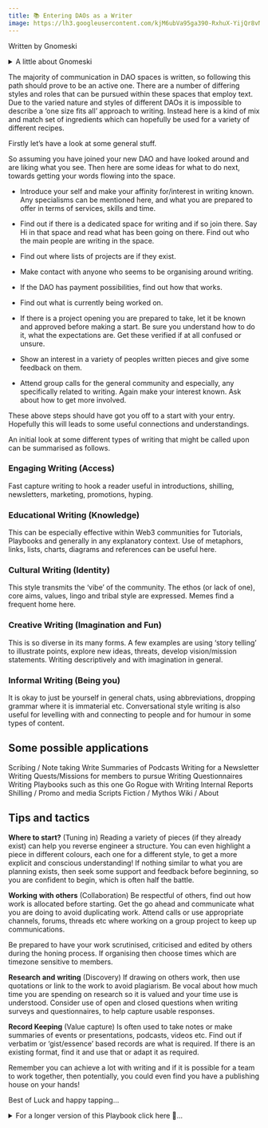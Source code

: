 ```yaml
---
title: 📚 Entering DAOs as a Writer
image: https://lh3.googleusercontent.com/kjM6ubVa95ga390-RxhuX-YijQr8vNnjjDhIlWu0OCBitW5eZv8RiuochUTaAv6izsr1CKFFA-noPdlFYokYKFtyzj53SGOhT1w9V7VcVABLlU6PRrCAFOxoBB_UyYHLRAkixU9h0pvK3KowCg
---
```


Written by Gnomeski
<details>
<summary>A little about Gnomeski </summary>
<br />

A curious non-native to Web3 currently exploring Metagame.
I work with text and some graphical elements with an emphasis on Social and Psychological aspects of this DAO space. 
Former long term off gridder/Boat Gypsy (Capitalism survivor), trained Medical Herbalist and diverse manual trades worker (Gardening, Landscaping, Stonework, Boat Renovator, Structural Repairs on historic buildings, Construction Carpentry) 
I aim to bring awareness from Psychodynamic Group work, Ritual self-dev work, Personal Psychotherapy journey and Alt approaches to personal freedom. 
I love to promote responsible Anarchic co-operation, humour, honesty, diversity, majik and integrity.

</details>
<p></p> 


The majority of communication in DAO spaces is written, so following this path should prove to be an active one. There are a number of differing styles and roles that can be pursued within these spaces that employ text. Due to the varied nature and styles of different DAOs it is impossible to describe a ‘one size fits all’ approach to writing. Instead here is a kind of mix and match set of ingredients which can hopefully be used for a variety of different recipes. 

  

Firstly let’s have a look at some general stuff.

  

So assuming you have joined your new DAO and have looked around and are liking what you see. Then here are some ideas for what to do next, towards getting your words flowing into the space.

  

-   Introduce your self and make your affinity for/interest in writing known. Any specialisms can be mentioned here, and what you are prepared to offer in terms of services, skills and time.
    
-   Find out if there is a dedicated space for writing and if so join there. Say Hi in that space and read what has been going on there. Find out who the main people are writing in the space.
    
-   Find out where lists of projects are if they exist.
    
-   Make contact with anyone who seems to be organising around writing.
    
-   If the DAO has payment possibilities, find out how that works.
    
-   Find out what is currently being worked on.
    
-   If there is a project opening you are prepared to take, let it be known and approved before making a start. Be sure you understand how to do it, what the expectations are. Get these verified if at all confused or unsure.
    
-   Show an interest in a variety of peoples written pieces and give some feedback on them.
    
-   Attend group calls for the general community and especially, any specifically related to writing. Again make your interest known. Ask about how to get more involved.
    

  

These above steps should have got you off to a start with your entry. Hopefully this will leads to some useful connections and understandings.

  

An initial look at some different types of writing that might be called upon can be summarised as follows.  
  

### Engaging Writing (Access)
Fast capture writing to hook a reader useful in introductions, shilling, newsletters, marketing, promotions, hyping.  

### Educational Writing (Knowledge) 
This can be especially effective within Web3 communities for Tutorials, Playbooks and generally in any explanatory context. Use of metaphors, links, lists, charts, diagrams and references can be useful here.

### Cultural Writing (Identity) 
This style transmits the ‘vibe’ of the community. The ethos (or lack of one), core aims, values, lingo and tribal style are expressed. Memes find a frequent home here.

  

### Creative Writing (Imagination and Fun) 
This is so diverse in its many forms. A few examples are using ‘story telling’ to illustrate points, explore new ideas, threats, develop vision/mission statements. Writing descriptively and with imagination in general.

 
### Informal Writing (Being you) 
It is okay to just be yourself in general chats, using abbreviations, dropping grammar where it is immaterial etc. Conversational style writing is also useful for levelling with and connecting to people and for humour in some types of content.

  

## Some possible applications

  

Scribing / Note taking
Write Summaries of Podcasts
Writing for a Newsletter
Writing Quests/Missions for members to pursue
Writing Questionnaires
Writing Playbooks such as this one
Go Rogue with Writing
Internal Reports
Shilling / Promo and media Scripts
Fiction / Mythos
Wiki / About

  

## Tips and tactics

  

**Where to start?** (Tuning in) Reading a variety of pieces (if they already exist) can help you reverse engineer a structure. You can even highlight a piece in different colours, each one for a different style, to get a more explicit and conscious understanding! If nothing similar to what you are planning exists, then seek some support and feedback before beginning, so you are confident to begin, which is often half the battle.

  

**Working** **with others** (Collaboration) Be respectful of others, find out how work is allocated before starting. Get the go ahead and communicate what you are doing to avoid duplicating work. Attend calls or use appropriate channels, forums, threads etc where working on a group project to keep up communications.

Be prepared to have your work scrutinised, criticised and edited by others during the honing process. If organising then choose times which are timezone sensitive to members.

  

**Research** **and** **writing** (Discovery) If drawing on others work, then use quotations or link to the work to avoid plagiarism. Be vocal about how much time you are spending on research so it is valued and your time use is understood. Consider use of open and closed questions when writing surveys and questionnaires, to help capture usable responses.

  

**Record Keeping** (Value capture) Is often used to take notes or make summaries of events or presentations, podcasts, videos etc. Find out if verbatim or ‘gist/essence’ based records are what is required. If there is an existing format, find it and use that or adapt it as required.

  

Remember you can achieve a lot with writing and if it is possible for a team to work together, then potentially, you could even find you have a publishing house on your hands!

  

Best of Luck and happy tapping...

<details>
<summary>For a longer version of this Playbook click here 👀...</summary>
<br />


  
![](https://lh3.googleusercontent.com/kjM6ubVa95ga390-RxhuX-YijQr8vNnjjDhIlWu0OCBitW5eZv8RiuochUTaAv6izsr1CKFFA-noPdlFYokYKFtyzj53SGOhT1w9V7VcVABLlU6PRrCAFOxoBB_UyYHLRAkixU9h0pvK3KowCg)**

# 📝 Entering DAOs as a Writer

  

The majority of communication in DAO spaces is written, so following this path should prove to be an active one. There are a number of differing styles and roles that can be pursued within these spaces that employ text. Due to the varied nature and styles of different DAOs it is impossible to describe a ‘one size fits all’ approach to writing. Instead here is a kind of mix and match set of ingredients which can hopefully be used for a variety of different recipes. These ingredients are here presented as a list of styles and possible uses/recipes are also presented as examples.

  

Firstly let’s have a look at some general stuff.

  

So assuming you have joined your new DAO and have looked around and are liking what you see. Then here are some ideas for what to do next, towards getting your words flowing into the space.

  

-   Introduce yourself and make your affinity for/interest in writing known. Any specialisms can be mentioned here, and what you are prepared to offer in terms of services, skills and time.
    
-   Find out if there is a dedicated space for writing and if so join there. Say Hi in that space and read what has been going on there. Find out who the main people are writing in the space.
    
-   Find out where lists of projects are if they exist.
    
-   Make contact with anyone who seems to be organising around writing.
    
-   If the DAO has payment possibilities, find out how that works.
    
-   Find out what is currently being worked on.
    
-   If there is a project opening you are prepared to take, let it be known and approved before making a start. Be sure you understand how to do it, what the expectations are. Get these verified if at all confused or unsure.
    
-   Show an interest in a variety of peoples' written pieces and give some feedback on them.
    
-   Attend group calls for the general community and especially any specifically related to writing. Again make your interest known. Ask about how to get more involved.
    

  

These above steps should have got you off to a start with your entry. Hopefully this will lead to some useful connections and understanding.

  

An initial look at some different types of writing that might be called upon can be summarised as follows.  
  

**Ingredients List**

- Engaging writing (Access)
- Educational writing (Knowledge)
- Cultural writing (Identity)
- Creative writing (Imagination and Fun)
- Informal writing (Being you)
- Cooking Instructions
- Working with others (Collaboration)
- Research and writing (Discovery)
- Record Keeping (Value capture)

  
  
  
  
![](https://lh4.googleusercontent.com/byD2M0bg3_sHTTv64ieSWhtkXNhiGrUEgvZ9StMBRwtzeZblGIrjtJCBgjzCreRUBjY30b_2I_HArMe5E1d8UmBVYKROI_PpzfxDUAnRsBR0dE9M3rxDKnIUcljEwJjodvG4sGl4vE_hq-ly3w)  
  
  

## Some Useful Ingredients

  

**Engaging writing** is often used as a form of ‘fast capture’ of attention on the internet and in the media. It usually follows the K.I.S.S (keep it simple stupid!) method for effective direct communications. This is in line with the often frantic speed of people’s brains and eyes as they search the web for what they seek. This searching often means people are scanning a lot. Their eyes are skipping across text, especially upon first encounter. These scanners seek to see how relevant written information is to their intent at the time and do so as quickly as possible. For this reason it is often the case that this writing follows the rule of the inverted triangle.

  
  
![](https://lh3.googleusercontent.com/57s-yFi8mENUDK_NUtetKBcFTVAIVdw9tpBIq33E_AyIs5i05dpjGLzM0XVtZqppTdZrkbf2pYRk4Aa47VY50i9jrVOdT-WrxegzoHLZYxGUlpYoG3exzP2f9-6GHySSnMYuV44C7EVoQrat1w)

This means that the main essential points we want communicated should be front loaded in our article. These being scanned and hopefully found to be relevant can help to hook a reader. A speedy hook is the name of the game here. Then they may settle in for a more in depth read and we can get to some of the finer points as we move down our page/s.

  
![](https://lh5.googleusercontent.com/YVsdyZzWpIXFIJddWpniCjNZTXokKxEZmAqdjG4UkI8NXKkrtW_iW33Iv4kpiBUXza4HSGmu62U5_aV_Uuy4tNkLJURgJvUVLAj8S1lZgI-QStYQ-t_OcHLfhN2_CPKUfsjIV1RuZ6l8LPeNjA)

This style can be likened to the use of keywords for search engine optimisation in websites. The difference here is we are not seeking to attract the Google bots to rank us asap. Instead here we seek to rank highly in the search engine that is a reader’s mind.

  

This style often used for Marketing and promotions is especially useful when shilling and for news aimed at the public. In general this is also useful for introductions to a number of pieces where we seek to facilitate a smooth and swift approach to our chosen subject matter. Our words in this style bring people from point to point with minimal effort.

  

The words become almost invisible as they provide a path of least resistance. This is not a time for being verbose, using slang or generally drawing any attention to the written word, or the persona of the writer. The subject’s immediacy and relevance are what is paramount to convey with this strategy of fast capture.

  

Hype is a spin off of the pursuit of fast capture and typically involves exaggerated enthusiasm and/or claims. While this can work initially, it must be understood that when this tactic is seen through, it will put people off and may leave them with a bad taste in their mouth. To avoid people later feeling like they have had a rug pulled out from under them, this ingredient should be used sparingly.

  
  
  
  
  

**Educational writing** is as for engaged writing in some senses with some additional elements. These elements may vary depending on the nature of the content. We may add more cultural writing elements in a socially educational piece, or follow a slightly more academic style if delivering more technical content for example. The similarity to engaging writing relates to wanting our writing to be stimulating.![](https://lh5.googleusercontent.com/mf13jMFjfwhaCCDyLxaNuPXQMBfOfXQv0olQQyCqduaP7q28_QG_t7t19GFvZG3DqX_SC8aDuCKxcRRNXzlZv5mKgbpn8f8aRVdEJdrXUR_tqtuutl5B8934LXvuCTqvz6nQhVzsddNZ3wof4w)

  

This kind of writing aims to be as simple, accessible and direct as possible, while conferring knowledge and can be especially effective within Web3 communities for Tutorials, Playbooks and generally in any explanatory context.

  

The use of questions in educational writing can be useful in a number of ways. We can ask questions and then go on to answer them, as is often the format seen in FAQ sections of websites. In FAQs this is often done in a specific question to answer, list format. Alternatively the questions may form a major premise in our introductions, which the article then goes on to address with answers. We may explore a subject for educational and thought provoking reasons and actually conclude with questions that seek to fuel the curiosity and intellect of a reader.

  

A common device in educational writing is the use of metaphor to help leverage the existing understanding of a reader. This can be very useful if our metaphor is similar enough to what we intend to explain. In each case we aim to transfer the meaning of the metaphor into the language of our own subject matter. This device is often used to establish a basic framework of understanding which we can then refine and detail as necessary. A number of metaphors may be used in sequence in this way to additionally assist deepening of understanding. It tastes a bit like chicken..

  

An educational writer may be more inclined to use lists. These lists should be created where possible with a rational and coherent structure.

  

An example of such a situation is a cooking recipe where a list may begin with the medium i.e. oils, butter, ghee that are to be cooked in.

Followed by vegetables and/or meats listed in the order in which they get added and followed by additives such as tins of tomatoes and finally spices.

Another approach is to list based on weights and volumes from greatest to smallest.

  

Some other examples of ordered listing are alphabetical, chronological or priority based structures. Similarly rational approaches should be used for tables, diagrams, illustrations and charts, particularly where they may be referenced more than once in a document.

  

The use of links in this kind of document presents a few possibilities and those are optional and mandatory links.

  

With optional links our writing flow should continue as if the link has not been clicked and read. These can be used where we are simply backing up, or elaborating on something we have mentioned. It provides an opportunity for someone to deepen an insight into a specific thing, to find proof of a statement, or to introduce a connected subject that may also be of interest.

  

Mandatory links need to be read in order to fully understand the discussed matter. In this case we should attempt to create a shift in our writing after the link to make this more evident, or openly state the importance of the linked content.

  

References can be used after an article, especially if it is potentially contentious to some people, or a new concept. Where these are used then the closer to the source of data the references lead, the more powerful they are likely to be.

  

Academic writing has conventions and formatting requirements which can be very discipline specific. These are considered specialisms that would generally not be expected of someone new to / untrained in a subject. Although of course anything is possible if someone is sufficiently motivated to do a lot of research.

  
  
![](https://lh6.googleusercontent.com/ns8KkfbCPlhwy46KS87JggpMcU-t9n5z01gh0I3txpEXhorAh-qYiSh98ltYgT0Dy5XvTXHk3igIDcuFaYa6dU-87wUDHUGL8jRku9rP8YpSnZHa0--LzHYZneYctp4WL7M_cDycdmidGEBPRQ)  

**Cultural Writing** is specific to the flavour and character of a community. Some communities may be quite formal and mainstream, even corporate seeming with high standards of preferred etiquette. Alternatively a DAO may enjoy a raucous, spicy and rowdy approach that includes profuse swearing, NSFW content and radical self expression for example. In any case the acceptability of a piece written for a community will always to some extent rely on the ability to write in a way that expresses it’s chosen approach.

  

These cultural styles act as filters to varying degrees, attracting aligned people and repelling those who are not. They also act as an ongoing sense of identity and can reinforce group bonding. Here jargon, slang and the DAO’s preferred ‘lingo’ can be freely used and celebrated when writing internal communications intended for the DAO itself. This lingo may be useful for outward facing communications as well, where the DAO seeks to express it’s flavour as a cultural transmission.

  

This cultural transmission in some cases may even be of greater importance than the full literal understanding by the public of every word they are reading! In such cases the DAO may be attractive to those who like the allure of a close knit / tribal or sub-cultural group. Here there is a sense of mysterious/artistic expression or uniqueness. People being attracted on this basis do so on the implied understanding that they will learn more as they go along.

  

In many cases both cultural and literal communications can be achieved (if desired) by saying the same thing in differing ways, one full of colour and another as clarification.

  

Moral and ethical positions are important things to be aware of. For example certain terms may be considered offensive to certain groups and not others. Further to this, is the collective mission statement a DAO may be formed under. This should explicitly or implicitly inform the flavour of language that is used, to varying degrees depending upon context.

  

Socially directed pieces will likely be expected to express some, or all, of the core values quite openly at some point for example. While a tutorial about using a piece of software would not require such an element. To some extent the acquisition of a cultural understanding as a writer, as for anyone, will be a matter of time spent involved. A broad sense of general values should be evident early on, such as assertive professionalism or laid back friendliness.

  

By learning the trademarks of other styles of writing being covered in this guide, it is hoped, will aid in helping to identify how cultural writing is woven into a particular DAO’s existing content that you read. The more clearly this can be seen and understood, the better it can be used in a sympathetic and powerful way in your writing. In any case, the amount of flavour being used and considered appropriate, is just as important as the actual flavour itself.

  
![](https://lh3.googleusercontent.com/D6CD_hfhKVtzGljmlHcdqRFuRck1vvZ7E__4QLhVovUFePMXW4CEDrx2mcU5cgFIGklLRV8JIj_eDRi5tXbsK4_H85BufWbncwfP2r6IiyXx_gV9_0cZ70YSo2TZzAHrsS6r8nhbIOH8jRaS4w)

**Creative writing** consists of the whole diverse world of artistic expression with text. The many forms this can take should be evident to any writer. Within DAO spaces, it may be that creative writing is called for at times and to varying degrees. An imaginative element may be required within a variety of pieces. Sometimes the introduction of a new idea, say, might be accompanied by a story that illustrates an important theme.

  

Parables and tales are useful devices that can describe a subjective process or situation. This parallels the use of metaphors in an educational document about something objective. In fact the two can merge and overlap in interesting ways, depending on subject matter. Engaging the imagination of a reader is pretty much always a useful thing to do. For this reason a creative element could appear in almost any kind of writing.

  

The very nature of DAOs, includes their intended lack of hierarchical structures (generally speaking) as they encourage and empower us to be autonomous and yet collaborative, as associations of free agents. So unlike in the usual formal workplace structures of the ‘real world’, every person’s imagination is potentially of greater value and may have more impact as a result.

  

Descriptive writing is certainly a powerful way to convey feelings. Instead of simply directly saying I felt X, Y or Z when blah blah happened, we can elaborate on an experienced moment, making it feel vivid, personal and unique. This sharing of human experience is often a lot easier to relate to, showing nuance and complexity and increasing understanding by others, who may in turn share their thoughts and experiences. In essence this is one of the purposes of storytelling circles and is an ancient practice that still continues worldwide today.

  

Myths throughout time have been used to transmit important messages. Some people today view such things as primitive, unenlightened and naive. There is however no denying the power a story can have to engage the mind. It stands to reason after tens of thousands of years of oral tradition, that this is something that can stir us as deeply as a campfire does, often more. There is nothing naive about the human imagination, that is the source of so many visions and inventions. The development of new technology comes from being able to visualise something that does not currently exist after all. Like all muscles, this faculty needs to be exercised too.

  

Another use of imaginative writing is to explore possible future scenarios, that may be good, bad, funny or whatever. In this way we project various possibilities into the unknown. Creating our ideal futures and anticipating possible obstacles and threats, can help inform us what actions are best taken now.

  

If we are lucky enough to be asked to, or if we just feel like sharing out of our own generosity of expression, there are so many ways we can share creatively. From writing myths, stories, anecdotes, prose, poetry, songs or whatever, there is a lot of scope to celebrate, elaborate, decorate and illustrate with words.

  

Really, it is not possible to cover all the potential uses of creative expression that may be relevant to DAOs with them all being so diverse. All I can do here is point out a few examples and restate that this is still a very relevant component of community and communication, which can reach us on unconscious levels as well as inspire us consciously. The degree to which this view is shared, will vary from DAO to DAO.

  
![](https://lh6.googleusercontent.com/zVfo6Ef8PpNgo6XX_jjPfHVuzCyW3VzlEscNI7r_LlsirPHztpyXAOYpiDP5HH23eIiOZ89yaj47aPook1JRkoVLmeS2FJoBtyfo9dmPTv0XMqOB3u3YBXM0269cyUb_3b_1-HHR7qOfdTWtLA)

**Informal Writing** includes all the usual writings we do just communicating about anything such as with text messages or on busy forum threads. As many communities are basically built largely around text exchanges, this means to some extent, we are our words. In addition to this, informal style relates to having a conversational vibe to writing as part of an actual piece.

  

Being conversational and chatty with writing can warm people to your work, if used in the right context. Writing in the first person, being reflective, asking rhetorical questions, sharing insights, experiences, feelings and anecdotes can definitely set a relaxed tone, helping to lower inhibitions.

  

This might be useful to help the reader lower their guards around a tricky subject where trust is needed. It might be used as part of the background to sharing some philosophical thought. It might be the general approach for something comical or satirical. This style of writing can unnerve some people who are not so sure about your intimacy in which case they may react by actually becoming more guarded and even suspicious of you. So the degree to which this is used will vary a lot between target readerships and desired outcomes. Potentially the applications are wide ranging.

  

As a writer it can for some be a bit of an obsession to always be correcting every minor typo we make. Our interpersonal informal communications can be a place to do this and practise things we are weak on. Personally I like to generally not be so bound by the analytical mind in this area. I want to be me, as I am at the time to a greater degree. Basically being so ‘up-tight’ with our wording even when ‘off duty’ is optional. I mean it may depend on the space you have chosen to be involved in, as to how informal most people are. I suggest that as a liberating exercise we spend a day a week where we do not correct any typos or small grammatical errors. Use slang or text speak if you fancy and generally let things just naturally be.

  

As long as ‘wot u rite’ is understandable, it is not actually always important to others that we be so correct. This of course may not appeal to everyone. Personally I have found it relaxing and I can come across as my genuine, less than perfect, ‘sofa-self’ this way.. Just a thought. Some may see this as lazy. Whatever feels most like being yourself is good. The ‘do easy’ approach, where possible, can free up attention and energy for more important tasks. This is where what looks like laziness to some, can actually be efficient.

  

For the majority of spaces it is a good idea to practise non violent communication. Vernacular Prime where all tenses of the verb ‘to be’ including am, are, is, etc, are removed from the language, is a good fall back system to be aware of, should you ever find yourself in ‘troll country’, or a heated debate/argument. This tool can help you to watch how you are coming across while emotionally charged.

  

**Some possible applications** 

  

- Scribing / Note taking
- Write Summaries of Podcasts
- Writing for a Newsletter
- Writing Quests/Project Plans
- Writing Questionnaires
- Writing Playbooks such as this one
- Go Rogue with Writing
- Internal Reports
- Shilling / Promo Scripts
- Fiction / Mythos
- Wiki / About

  
  
![](https://lh6.googleusercontent.com/-wVJIvrVS-4iLXnibf3Hnlrf8ZiJQG_lyOjr6hDFMFRpa3thC3152t2DIHEGcTbVVUpYpC3N_CAMSyfoIdk0hXyKhBHRSIBFvwparOavtjV0A3REalcwzC66o_ccMfDuJDYGd2flgEb31mcatA)

## Cooking Instructions

  

Working together is a possibility and a benefit of being part of a community. This may be a new idea for you and you may prefer to work alone still. A couple basic benefits of connecting with others is for feedback and helping each other with editing/proofreading. We can all be a bit blind to our own writing and fresh eyes can really help a lot for this reason.

  

Sometimes if we are writing on behalf of a group it may be required that our work is put up for feedback and adjustment. This might involve uploading a document on Google docs, or equivalent platform, and dropping a link for others to either comment or edit the work. It can be difficult to see our work chopped up. Cherished bits being dissected, removed or changed, can feel quite violating. Especially seeing changes happen which you disagree with. Not everyone is up for this. The thing that is tough with this is relinquishing a sense of ownership. This is the spirit of collaboration however and so we must to a degree ‘get over ourselves’.

  
![](https://lh3.googleusercontent.com/3gPbm5v7IhEC3w9stMwFM356WSw-icuqaxX__Acc1jaSi4qZqDVRK5twAT4Me6rQHTNo2uBtMGqtfTlGAZxDXlk0HjeGebjon0MxQQPgic5Kpcy3YaHahcUKM9PprpH9iwc1JX165GknQkhb7w)

An issue with granting broad editing permissions is someone may come and change something irreversibly (have a back up) and actually make the piece worse as a result. A hatchet job. For this reason it is best to stick to commenter permissions, (unless you have developed a lot of trust in someone, which takes time) so that you can discuss or fend off certain suggestions. Some proposed changes may need to be put out for wider feedback if there is a persistent sticking point. Again, this is a good reason why it is useful to have some others who are interested in writing at the ready, to discuss things with. A micro vote might even be useful.

  

There are certain etiquettes that communicate respect and should be observed. If you are editing someone's work and you decide it best to make some sweeping changes, then discuss it with them first. If there are individuals running a writing collective in a DAO, then it is good to discuss work plans with them and/or post in a relevant thread about writing projects. There are a few reasons for this.

  

-   So two or more people do not work on the same piece without awareness that it is already a work in progress. This of course is likely to waste time and effort and may generate tension, or hopefully just laughter and the exchange of Homer Simpson memes.
    

  

-   So that you may be pointed to work that is of a higher priority and so considered more valuable at the time.
    

  

-   Cherry picking of prized projects without being willing to do more basic/grounded, or even boring work, can cause alienation of your peers.
    

  

-   Sometimes in a group access to the most fun projects may come after demonstration of commitment and ability on other stuff.
    

  

It is also possible that a large piece of work may be cut up into sections or chapters. In this case we need to be aware of the expected writing style, the favoured tense and other such essentials like the scope of that section, it’s length etc. Where certain words are freely interchangeable with others in someone's work, try to avoid stubborn pedanticism.

  

If you find yourself organising a group project, be sure people are happy and understand what is desired from them. Try to avoid cluttering up a project with too many people, or by having unclear parameters, where work may overlap. Too many cooks spoil the broth!

  

Group working, whether loose or close, is best tied together by online meetings. These are group calls you can organise, or find organised by other writers involved in a project, guild, or other kind of initiative. They might be voice only or video conference types of call. These calls can be great ways to communicate all sorts of things and support each other and seek consensus. Messaging by text is also good. If there is not a designated area/forum where a group’s projects can be discussed, then suggest one is created for the purpose, or set one up.

  

If you feel you are experiencing levels of communication that impede your concentration on the actual doing of the work, then consider using, silent, do not disturb, or other settings that allow your focus to be steady and in an uninterrupted flow for periods.

  

Generally wherever collaboration is occurring communication will play an important role. So if you are in a group workflow and there is little communication, then reach out. Consider asking for, or organising, a group call and invite everyone involved or interested to it. Be sure to try and fit this into a time slot that overlaps favourably with as many members’ timezones and availability as possible.

  
![](https://lh4.googleusercontent.com/Aalj6XpsdXGXXVAs5e09yuNAhagEQ29ok8o0Ol9PiUnl9nOQ3yLmnSxgFqL7DAOhcmvspNPp0IsgVUPtyPAiGhHZly2OCci5ZQlNflO4-HwQzZtKyrXwVB1FU-7s2udDltIwDNlO3uHlWXUPRw)

Research and writing often go hand in hand. It is rare to just know everything about all the things we put down in words. So we want to go and learn, verify our facts or statements, or find supporting viewpoints that may give us new insights we can share or reflect on.

  

Of course research is one thing and plagiarism something else entirely. If we are going to copy someone else's work we should present it as an annotated quotation or link to it. Otherwise our words should be our own. The internet is full of copy-cat websites that all have identical text. Not only is this a sign of laziness and theft, but it also makes ‘your’ article less likely to be read. I mean it has probably already been read elsewhere, like possibly in the place where the originator first posted it! :P

  

Some famous professional writers employ researchers to go and find out all kinds of things while they write away. What was the main reason for the control of the Syphilis epidemic in the early 20th century? Has Area 51 ever been completely opened up to the public and free press to explore, and if so what are the details? This could be mimicked with a large project that lots of people wanted to be involved in.

  

Some pieces of work involve a hell of a lot of research and it may take even more time than the actual writing. Readers do not necessarily comprehend the work involved when reading the finished piece. For this reason, if you have a payment system linked to people's approval ratings of your contributions and efforts, you may want to post about your research separately from the final written product. This can increase your chances of being valued appropriately for all your work.

  

As stated in the Educational Writing section, references could be used to direct readers to follow up with reading into sources.

  

Writing itself can be used for research purposes in the form of questionnaires or surveys. In structuring these it helps to consider what sort of data you want. How will it be used? If you want to have very clear and distinct categories to arise from your questions, then closed questions and multiple choice formats suit this well.

  

Closed questions are structured in a way that limits the answers down to a small number of possible responses, which are short in nature, such as yes, no, maybe, other.. Multiple choice questions work this same way but with a slightly more specific format. These questions lead to data that is most easily used statistically.

  

Open questions are those that can lead to a wide variety of answers. These answers may be of unbound length or confined to a certain word count. We see these commonly when being set an essay to write. Philosophical questions can be some of the most open ended questions possible for example, and give rise at times to debates which last for centuries! Open questions are best when trying to promote sharing of ideas and opinions, for broad types of brainstorming, for exploring unknown areas of thought and opinion and many other pursuits of expansive and varied feedback. These are most likely to make people chatty and answers can also be surprising.  
  

Can we write about things which are new to us by doing our research thoroughly?  
DYOR (Do Your Own Research) – Write Article – Get Article verified for required edits by someone who is native to the subject.. complete edits and publish!

  
![](https://lh6.googleusercontent.com/bpe4ya9InXp1dEIPbe2EIuhLlRFnLEwuh5x-qxKDw8axD4CzaWDX5Qw5iCunJYMLE5CWZTDsVkkiIR8PKklTrUY_oWlHqFhFU-JSIlbwAPHjZ2YVqX_Eficwnkcs_18JfhOf-QsOkjoRwEUdLA)

Record Keeping in text is often found in the form of taking notes during scheduled group calls. Although there is no reason why you cannot take notes at other times, if others who you are recording are fine with that.

  

Depending on the conventions of a DAO these records may be as actual minutes i.e; verbatim (word for word) notes, or a more informal ‘gist’ based notation. Gist based is focused on capturing essential specifics, salient points and general message, rather than being verbatim. It is better suited to fast moving exchanges with numerous participants. It can also help cut out off-topic chat, making the notes more streamlined to read back over. This is easier to keep up with also, for those of us who are not touch typists.

  

In both cases it may be of use to record the event so you can refer back to the recording where it is hard to hear someone at first. Some people have heavy accents, or other sounds can interfere with clarity of voice at the time, so recording helps reduce loss of information.

  

If at the time of the meeting you notice that something has been missed and is unlikely to be captured in the recording then do speak up. Apologise for the intrusion and get the clarity you need.

  

There may be a note taking format that has been used before which you can find. If the space is a newborn, or note taking is just beginning then make your own format. I was lucky enough in this that the person before, thankfully made a note taking document template, and instructions for what to do with notes after they are made. If no such things exist you can suggest they be created and/or seek guidance on how to best proceed.

  
  
![](https://lh3.googleusercontent.com/ITJ5XCT3XnMt8dR-81r4Ou16pKK-xqPCAgLNl6mvh_MsMZivlJM2NRgQ7MFEvFcgWiPoJiT-_77HQTJscz32IoKpKDAzwFT_VwU14Nauk4apmgr-I3J3pLy9tbXzDIq9B1ovXAp7BJLlehHFUw)

**Baking a Dream Pie**

  

Here is an idea you could literally do, or it can just be useful as a mental exercise to imagine as you read this.. So read some articles (if they exist!) within your DAO that are likely to have a similar structure to the one you propose to write. By this, I mean they are of a similar subject matter, aim to achieve comparable outcomes and have the same kind of audience. Now you are going to put it through your analyser, by nibbling on each little bit of it at a time. This will definitely help you tell what ingredients it is made up of. Soon you will be able to reverse engineer it’s recipe.

  

1.  Firstly read it through taking it in well, mentally noting the kind of ingredients that seem obvious and any parts where they seem to change.
    
2.  Now make a colour key of the different kinds of writing.. Red for engaging, Blue for knowledge, Yellow for Cultural or whatever.
    
3.  Next copy the text and paste into a word doc if you can.
    
4.  Now read it through a number of times. Each time, have a specific kind of writing in mind, such as Cultural writing for example. Now when you find elements that taste strongly of that, you highlight them with a specific colour.
    
5.  Scan it through for each type of ingredient and highlight accordingly. Now take as close a guess as you can at what percentage of each colour you have found in that writing.
    
6.  Make a Pie Chart from it!
    

  

So while I expect it is unlikely for you to actually carry out these steps, if you did I reckon it would work well! The importance of this process is that re reading an article looking for specific things can help to uncover its various layers. Or the lack of variety in the piece.

  
  
![](https://lh6.googleusercontent.com/hdqCrjKjU3Eb5yfM1aKkcrytwon6ZP0VPRZ4H8XU-b-0-fln27p_pqAjGdo4EbUU3pNq_-YWc1smTreRD_BVcaINcBf5xuTBitnD9UoVr4JXkN8Y69yNqFRJ4kN1Gi0gHjyJyqaDO_WCp_dBOQ)

**Make Your Own Recipes**  
  
So hopefully once you start to get a feel for the kind of ingredients that go into the works that are already part of your DAO, you can use them and appeal to the tastes of your consumers. Not only that, now you can have a rational basis on which to add some different twists to things. Complementing and diversifying the writing culture you find yourself involved in.

  

Then there is always the option of sometimes just doing things in exactly the way you want and to hell with rules or expectations of others! At Metagame we call this The Rogue Path.

  

All I have written above is to help you to navigate into a DAO and also a possible way of looking at writing in general, in case you are new to the subject. If not then I hope you have still found a few points useful.

  

Remember you can achieve a lot with writing and if it is possible for a team to work together, then potentially, you could find you have a publishing house on your hands!

  

Best of Luck, have fun and I hope to see you around!

  

Gnomeski

</details>
<p></p>
